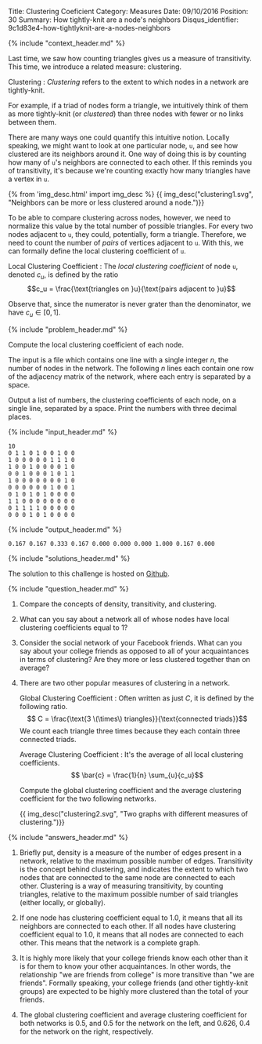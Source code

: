Title: Clustering Coeficient
Category: Measures
Date: 09/10/2016
Position: 30
Summary: How tightly-knit are a node's neighbors
Disqus_identifier: 9c1d83e4-how-tightlyknit-are-a-nodes-neighbors


{% include "context_header.md" %}


Last time, we saw how counting triangles gives us a measure of
transitivity.  This time, we introduce a related measure: clustering.

Clustering
: *Clustering* refers to the extent to which nodes in a network are
tightly-knit.

For example, if a triad of nodes form a triangle, we intuitively think of
them as more tightly-knit (or *clustered*) than three nodes with fewer or
no links between them.

There are many ways one could quantify this intuitive notion.  Locally
speaking, we might want to look at one particular node, `u`, and see how
clustered are its neighbors around it.  One way of doing this is by
counting how many of `u`'s neighbors are connected to each other.  If this
reminds you of transitivity, it's because we're counting exactly how many
triangles have a vertex in `u`.

{% from 'img_desc.html' import img_desc %}
{{ img_desc("clustering1.svg", "Neighbors can be more or less clustered around a node.")}}

To be able to compare clustering across nodes, however, we need to
normalize this value by the total number of possible triangles.  For every
two nodes adjacent to `u`, they could, potentially, form a triangle.
Therefore, we need to count the number of *pairs* of vertices adjacent to
`u`.  With this, we can formally define the local clustering coefficient of
`u`.

Local Clustering Coefficient
: The *local clustering coefficient* of node `u`, denoted $c_u$, is defined
by the ratio
    $$c_u = \frac{\text{triangles on }u}{\text{pairs adjacent to }u}$$

Observe that, since the numerator is never grater than the denominator, we
have $c_u \in [0, 1]$.


{% include "problem_header.md" %}


Compute the local clustering coefficient of each node.

The input is a file which contains one line with a single integer $n$, the
number of nodes in the network.  The following $n$ lines each contain one
row of the adjacency matrix of the network, where each entry is separated
by a space.

Output a list of numbers, the clustering coefficients of each node, on a
single line, separated by a space.  Print the numbers with three decimal
places.


{% include "input_header.md" %}

```
10
0 1 1 0 1 0 0 1 0 0
1 0 0 0 0 0 1 1 1 0
1 0 0 1 0 0 0 0 1 0
0 0 1 0 0 0 1 0 1 1
1 0 0 0 0 0 0 0 1 0
0 0 0 0 0 0 1 0 0 1
0 1 0 1 0 1 0 0 0 0
1 1 0 0 0 0 0 0 0 0
0 1 1 1 1 0 0 0 0 0
0 0 0 1 0 1 0 0 0 0
```

{% include "output_header.md" %}

```
0.167 0.167 0.333 0.167 0.000 0.000 0.000 1.000 0.167 0.000
```


{% include "solutions_header.md" %}


The solution to this challenge is hosted on
[Github](https://github.com/leotrs/erdos/blob/master/solutions/measures/clustering.py).


{% include "question_header.md" %}


1. Compare the concepts of density, transitivity, and clustering.

2. What can you say about a network all of whose nodes have local
   clustering coefficients equal to 1?

3. Consider the social network of your Facebook friends.  What can you say
   about your college friends as opposed to all of your acquaintances in
   terms of clustering?  Are they more or less clustered together than on
   average?

4. There are two other popular measures of clustering in a network.

    Global Clustering Coefficient
	: Often written as just $C$, it is defined by the following ratio.
	    $$ C = \frac{\text{3 \(\times\) triangles}}{\text{connected triads}}$$
        We count each triangle three times because they each contain three
        connected triads.

	Average Clustering Coefficient
	: It's the average of all local clustering coefficients.
        $$ \bar{c} = \frac{1}{n} \sum_{u}{c_u}$$

    Compute the global clustering coefficient and the average clustering
    coefficient for the two following networks.

	{{ img_desc("clustering2.svg", "Two graphs with different measures of clustering.")}}


{% include "answers_header.md" %}


1. Briefly put, density is a measure of the number of edges present in a
   network, relative to the maximum possible number of edges.  Transitivity
   is the concept behind clustering, and indicates the extent to which two
   nodes that are connected to the same node are connected to each other.
   Clustering is a way of measuring transitivity, by counting triangles,
   relative to the maximum possible number of said triangles (either
   locally, or globally).

2. If one node has clustering coefficient equal to $1.0$, it means that all
   its neighbors are connected to each other.  If all nodes have clustering
   coefficient equal to $1.0$, it means that all nodes are connected to
   each other.  This means that the network is a complete graph.

3. It is highly more likely that your college friends know each other than
   it is for them to know your other acquaintances.  In other words, the
   relationship "we are friends from college" is more transitive than "we
   are friends".  Formally speaking, your college friends (and other
   tightly-knit groups) are expected to be highly more clustered than the
   total of your friends.

4. The global clustering coefficient and average clustering coefficient for
   both networks is $0.5$, and $0.5$ for the network on the left, and
   $0.626$, $0.4$ for the network on the right, respectively.
